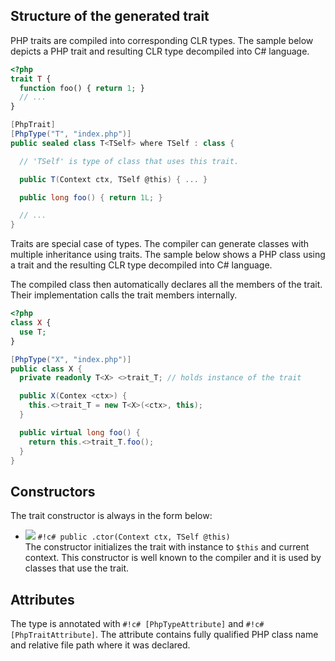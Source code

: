 ## Structure of the generated trait

PHP traits are compiled into corresponding CLR types. The sample below depicts a PHP trait and resulting CLR type decompiled into C# language.

```php
<?php
trait T {
  function foo() { return 1; }
  // ...
}
```

```c#
[PhpTrait]
[PhpType("T", "index.php")]
public sealed class T<TSelf> where TSelf : class {

  // 'TSelf' is type of class that uses this trait.

  public T(Context ctx, TSelf @this) { ... }

  public long foo() { return 1L; }

  // ...
}
```

Traits are special case of types. The compiler can generate classes with multiple inheritance using traits. The sample below shows a PHP class using a trait and the resulting CLR type decompiled into C# language.

The compiled class then automatically declares all the members of the trait. Their implementation calls the trait members internally.

```php
<?php
class X {
  use T;
}
```

```c#
[PhpType("X", "index.php")]
public class X {
  private readonly T<X> <>trait_T; // holds instance of the trait

  public X(Contex <ctx>) {
    this.<>trait_T = new T<X>(<ctx>, this);
  }

  public virtual long foo() {
    return this.<>trait_T.foo();
  }
}
```

## Constructors

The trait constructor is always in the form below:

* ![](/img/icon_method.png) `#!c# public .ctor(Context ctx, TSelf @this)`<br/>The constructor initializes the trait with instance to `$this` and current context. This constructor is well known to the compiler and it is used by classes that use the trait.

## Attributes

The type is annotated with `#!c# [PhpTypeAttribute]` and `#!c# [PhpTraitAttribute]`. The attribute contains fully qualified PHP class name and relative file path where it was declared.
